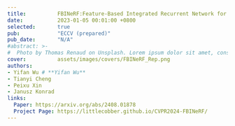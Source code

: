 ```yaml
---
title:          FBINeRF:Feature-Based Integrated Recurrent Network for Pinhole and Fisheye Neural Radiance Fields
date:           2023-01-05 00:01:00 +0800
selected:       true
pub:            "ECCV (prepared)"
pub_date:       "N/A"
#abstract: >-
#  Photo by Thomas Renaud on Unsplash. Lorem ipsum dolor sit amet, consectetur adipiscing elit, sed do eiusmod tempor incididunt ut labore et dolore magna aliqua. Ut enim ad minim veniam, quis nostrud exercitation ullamco laboris nisi ut aliquip ex ea commodo consequat.
cover:          assets/images/covers/FBINeRF_Rep.png
authors:
- Yifan Wu # **Yifan Wu**
- Tianyi Cheng
- Peixu Xin
- Janusz Konrad
links:
  Paper: https://arxiv.org/abs/2408.01878
  Project Page: https://littlecobber.github.io/CVPR2024-FBINeRF/
---
```

